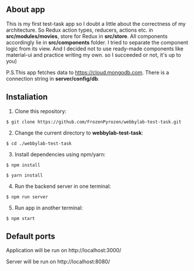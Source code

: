 ## About app
This is my first test-task app so I doubt a little about the correctness of my architecture. So Redux action types, reducers, actions etc. in **src/modules/movies**, store for Redux in **src/store**. All components accordingly lie in **src/components** folder. I tried to separate the component logic from its view. And I decided not to use ready-made components like material-ui and practice writing my own. so I succeeded or not, it's up to you)

P.S.This app fetches data to https://cloud.mongodb.com. There is a connection string in **server/config/db**.

## Instaliation

1. Clone this repository:
```
$ git clone https://github.com/FrozenPyrozen/webbylab-test-task.git
```
2. Change the current directory to **webbylab-test-task**:
```
$ cd ./webbylab-test-task
```
3. Install dependencies using npm/yarn:
```
$ npm install
```
```
$ yarn install
```
4. Run the backend server in one terminal:
```
$ npm run server
```
5. Run app in another terminal:
```
$ npm start
```

## Default ports

Application will be run on http://localhost:3000/

Server will be run on http://localhost:8080/
